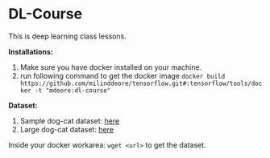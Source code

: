 # DL-Course
This is deep learning class lessons. 

**Installations:**
1. Make sure you have docker installed on your machine. 
2. run following command to get the docker image `docker build https://github.com/milinddeore/tensorflow.git#:tensorflow/tools/docker -t "mdeore:dl-course"`

**Dataset:**
1. Sample dog-cat dataset: [here](https://www.dropbox.com/s/df6vzzdc96cce6p/sample-dog-cat.tar) 
2. Large dog-cat dataset: [here](http://files.fast.ai/data/dogscats.zip)

Inside your docker workarea: `wget <url>` to get the dataset.  
